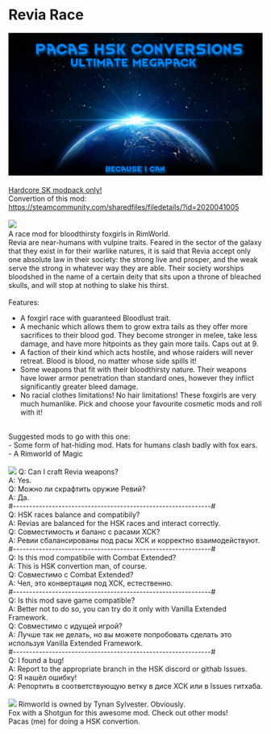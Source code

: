 # Revia Race
![Preview](/mod_preview.png?raw=true "Preview")<br><br>
[Hardcore SK modpack only!](https://github.com/skyarkhangel/Hardcore-SK/tree/development)
<br>
Convertion of this mod:<br>
https://steamcommunity.com/sharedfiles/filedetails/?id=2020041005
<br><br>
<img src="https://i.imgur.com/svEwA2k.png">
<br>
A race mod for bloodthirsty foxgirls in RimWorld.
<br>
Revia are near-humans with vulpine traits. Feared in the sector of the galaxy that they exist in for their warlike natures, it is said that Revia accept only one absolute law in their society: the strong live and prosper, and the weak serve the strong in whatever way they are able.
Their society worships bloodshed in the name of a certain deity that sits upon a throne of bleached skulls, and will stop at nothing to slake his thirst.
<br><br>
Features:
- A foxgirl race with guaranteed Bloodlust trait.
- A mechanic which allows them to grow extra tails as they offer more sacrifices to their blood god. They become stronger in melee, take less damage, and have more hitpoints as they gain more tails. Caps out at 9.
- A faction of their kind which acts hostile, and whose raiders will never retreat. Blood is blood, no matter whose side spills it!
- Some weapons that fit with their bloodthirsty nature. Their weapons have lower armor penetration than standard ones, however they inflict significantly greater bleed damage.
- No racial clothes limitations! No hair limitations! These foxgirls are very much humanlike. Pick and choose your favourite cosmetic mods and roll with it!
<br>
Suggested mods to go with this one:<br>
- Some form of hat-hiding mod. Hats for humans clash badly with fox ears.<br>
- A Rimworld of Magic<br>
<br>
<img src="https://i.imgur.com/5KVUmeE.png">
Q: Can I craft Revia weapons?<br>
A: Yes.<br>
Q: Можно ли скрафтить оружие Ревий?<br>
A: Да.<br>
#-------------------------------------------------------------#<br>
Q: HSK races balance and compatibily?<br>
A: Revias are balanced for the HSK races and interact correctly.<br>
Q: Совместимость и баланс с расами ХСК?<br>
A: Ревии сбалансированы под расы ХСК и корректно взаимодействуют.<br>
#-------------------------------------------------------------#<br>
Q: Is this mod compatibile with Combat Extended?<br>
A: This is HSK convertion man, of course.<br>
Q: Совместимо с Combat Extended?<br>
A: Чел, это конвертация под ХСК, естественно.<br>
#-------------------------------------------------------------#<br>
Q: Is this mod save game compatible?<br>
A: Better not to do so, you can try do it only with Vanilla Extended Framework.<br>
Q: Совместимо с идущей игрой?<br>
A: Лучше так не делать, но вы можете попробовать сделать это используя Vanilla Extended Framework.<br>
#-------------------------------------------------------------#<br>
Q: I found a bug!<br>
A: Report to the appropriate branch in the HSK discord or githab Issues.<br>
Q: Я нашёл ошибку!<br>
A: Репортить в соответствующую ветку в дисе ХСК или в Issues гитхаба.<br>
<br>
<img src="https://i.imgur.com/fdngbbh.png">
Rimworld is owned by Tynan Sylvester. Obviously.<br>
Fox with a Shotgun for this awesome mod. Check out other mods!<br>
Pacas (me) for doing a HSK convertion.<br>